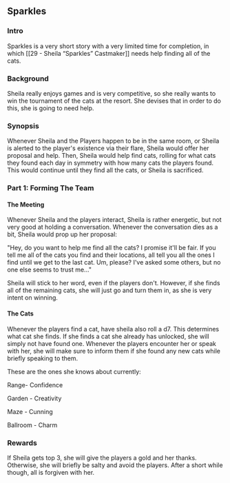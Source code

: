 ## Sparkles

### Intro 

Sparkles is a very short story with a very limited time for completion, in which [[29 - Sheila “Sparkles” Castmaker]] needs help finding all of the cats.

  

### Background

Sheila really enjoys games and is very competitive, so she really wants to win the tournament of the cats at the resort. She devises that in order to do this, she is going to need help.

  

### Synopsis 

Whenever Sheila and the Players happen to be in the same room, or Sheila is alerted to the player's existence via their flare, Sheila would offer her proposal and help. Then, Sheila would help find cats, rolling for what cats they found each day in symmetry with how many cats the players found. This would continue until they find all the cats, or Sheila is sacrificed.

  

### Part 1: Forming The Team

#### The Meeting 

Whenever Sheila and the players interact, Sheila is rather energetic, but not very good at holding a conversation. Whenever the conversation dies as a bit, Sheila would prop up her proposal:

"Hey, do you want to help me find all the cats? I promise it'll be fair. If you tell me all of the cats you find and their locations, all tell you all the ones I find until we get to the last cat. Um, please? I've asked some others, but no one else seems to trust me..."

  

Sheila will stick to her word, even if the players don't. However, if she finds all of the remaining cats, she will just go and turn them in, as she is very intent on winning.

  

####  The Cats

 Whenever the players find a cat, have sheila also roll a d7. This determines what cat she finds. If she finds a cat she already has unlocked, she will simply not have found one. Whenever the players encounter her or speak with her, she will make sure to inform them if she found any new cats while briefly speaking to them.

These are the ones she knows about currently:

Range- Confidence

Garden - Creativity

Maze - Cunning

Ballroom - Charm

  

### Rewards

 If Sheila gets top 3, she will give the players a gold and her thanks. Otherwise, she will briefly be salty and avoid the players. After a short while though, all is forgiven with her.

  

